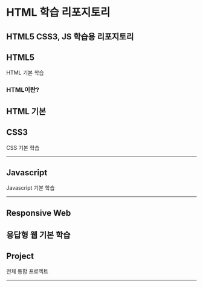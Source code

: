# HTML 학습 리포지토리
HTML5 CSS3, JS 학습용 리포지토리
-------------------------

## HTML5
HTML 기본 학습

### HTML이란?
HTML 기본
-------------------

## CSS3
CSS 기본 학습

-----------------

## Javascript
Javascript 기본 학습

----------------

## Responsive Web
응답형 웹 기본 학습
----------------

## Project
전체 통합 프로젝트

----------------------------
